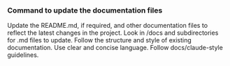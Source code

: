 ### Command to update the documentation files
Update the README.md, if required, and other documentation files to reflect the latest changes in the project.
Look in /docs and subdirectories for .md files to update.
Follow the structure and style of existing documentation.
Use clear and concise language.
Follow docs/claude-style guidelines.